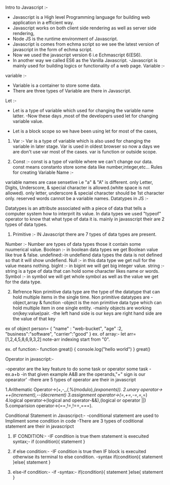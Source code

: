 Intro to Javascript :-

- Javascript is a High level Programming language for building web application in a efficient way.
- Javascript works on both client side rendering as well as server side rendering,
- Node JS is the runtime environment of Javascript.
- Javascript is comes from echma script so we see the latest version of javascript in the form of echma script.
- Now we used the javascript version 6 i.e Echmascript 6(ES6).
- In another way we called ES6 as the Vanilla Javascript.
-Javascript is mainly used for building logics or functionality of a web page.
Variable :-


variable :-

- Variable is a container to store some data.
- There are three types of Variable are there in Javascript.

Let :-
- Let is a type of variable which used for changing the variable name latter. -Now these days ,most of the developers used let for changing variable value.

- Let is a block scope so we have been using let for most of the cases,

1. Var :-
Var is a type of variable which is also used for changing the variable in later stage.
Var is used in oldest browser so now a days we are don't use var most of the cases.
var is function or outside scope.

2. Const :-
const is a type of varible where we can't change our data.
const means constanto store some data like number,integer,etc...
Rules for creating Variable Name :-

variable names are case sensetive i.e "a" & "A" is different.
only Letter, Digits, Underscore, & special character is allowed.(white space is not allowed).
only letter, underscore & special character should be 1st character only.
reserved words cannot be a variable names.
Datatypes in JS :-

Datatypes is an attribute associated with a piece of data that tells a computer system how to interprit its value.
In data types we used "typeof" operator to know that what type of data it is.
mainly in javasscript their are 2 types of data types.
 
1. Primitive :- IN Javascript there are 7 types of data types are present.

Number :- Number are types of data types those it contain some nuumerical value.
Boolean :- in boolean data types we get Boolean value like true & false.
undefined:-in undefiend data types the data is not defined so that it will show undefiend.
Null :- in this data type we get null for the value means nothing.
bigInt :- in bigint we will get big integer value.
string :- string is a type of data that can hold some character likes name or words.
Symbol :- in symbol we will get whole symbol as well as the value we get for the data type.

2. Refrence
Non primitive data type are the type of the datatype that can hold multiple items in the single time.
Non primitive datatypes are -object,array & function
-object is the non primitive data type which can hold multiple item in one single entity.
-mainly objects are working on(key:value)pair.
-the left hand side is our keys are right hand side are the value of that key

ex of object
person= { 
    "name" : "web-bucket",
    "age" :2,
    "business":"software",
    "carrier":"good"
}
ex. of array:-
let arr=[1,2,4,5,8,6,9,3,2]
note-arr indexing start from "0".
 
 ex. of function:-
 function great()
 {
    console.log("hello world")
 }
 great()

 Operator in javascript:-

 -operator are the key feature to do some task or operator some task
 -ex.a+b
 -in that given example A&B are the operands,"+" sign is our opearator'
 -there are 5 types of operator are their in javascript

 1.Arithematic Operator->(+,-,,/,%(modulo),*(exponents)).
 2.unary operator-> ++(increment),--(decrement)
 3.assignment operator->(=,+=,-=,=,*=)
 4.logical operator->(logical and operator-&&),(logical or operator ||)
 5.comparision operator->(==,!=,!==,===).

 Conditional Statement in Javascripct:-
 -conditional statement are used to Impliment some condition in code
 -There are 3 types of coditional statement are their in javascripct
 1. IF CONDITION:-
 -IF condition is true them statement is execuited
 syntax;-
 if (condition){
    statement
 }
 2. if else condition:-
 -IF condition is true then IF block is execuited otherwise its terminal to else condition.
 -syntax
 if(condition){
    statement
 }else{
    statement
 }

 3. else-if condition:-
 -if 
 -syntax:-
 if(condition){
    statement
 }else{
    statement
 }
